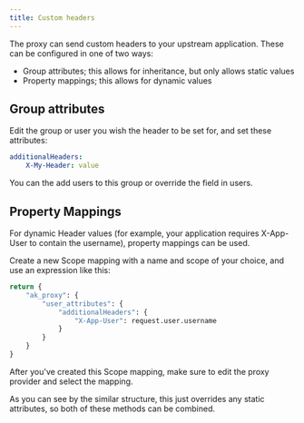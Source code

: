 ```yaml
---
title: Custom headers
---
```


The proxy can send custom headers to your upstream application. These can be configured in one of two ways:

- Group attributes; this allows for inheritance, but only allows static values
- Property mappings; this allows for dynamic values

## Group attributes

Edit the group or user you wish the header to be set for, and set these attributes:

```yaml
additionalHeaders:
    X-My-Header: value
```

You can the add users to this group or override the field in users.

## Property Mappings

For dynamic Header values (for example, your application requires X-App-User to contain the username), property mappings can be used.

Create a new Scope mapping with a name and scope of your choice, and use an expression like this:

```python
return {
    "ak_proxy": {
        "user_attributes": {
            "additionalHeaders": {
                "X-App-User": request.user.username
            }
        }
    }
}
```

After you've created this Scope mapping, make sure to edit the proxy provider and select the mapping.

As you can see by the similar structure, this just overrides any static attributes, so both of these methods can be combined.
